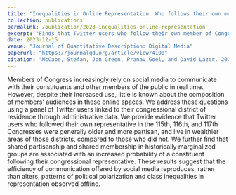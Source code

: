 ```yaml
---
title: "Inequalities in Online Representation: Who follows their own member of Congress on Twitter?"
collection: publications
permalink: /publication/2023-inequalities-online-representation
excerpt: "Finds that Twitter users who follow their own member of Congress are older, live in wealthier areas of their district, and are more politically and demographically similar to the member than users who do not.\n\n- <i>Recipient of the 2024 Best Article award from the Information Technology & Politics section of the American Political Science Association</i>."
date: 2023-12-15
venue: "Journal of Quantitative Description: Digital Media"
paperurl: "https://journalqd.org/article/view/4100"
citation: "McCabe, Stefan, Jon Green, Pranav Goel, and David Lazer. 2023. &quot;Inequalities in Online Representation: Who follows their own member of Congress on Twitter?.&quot; <i>Journal of Quantitative Description: Digital Media</i>, 3."
---
```


Members of Congress increasingly rely on social media to communicate with their constituents and other members of the public in real time. However, despite their increased use, little is known about the composition of members' audiences in these online spaces. We address these questions using a panel of Twitter users linked to their congressional district of residence through administrative data. We provide evidence that Twitter users who followed their own representative in the 115th, 116th, and 117th Congresses were generally older and more partisan, and live in wealthier areas of those districts, compared to those who did not. We further find that shared partisanship and shared membership in historically marginalized groups are associated with an increased probability of a constituent following their congressional representative. These results suggest that the efficiency of communication offered by social media reproduces, rather than alters, patterns of political polarization and class inequalities in representation observed offline.